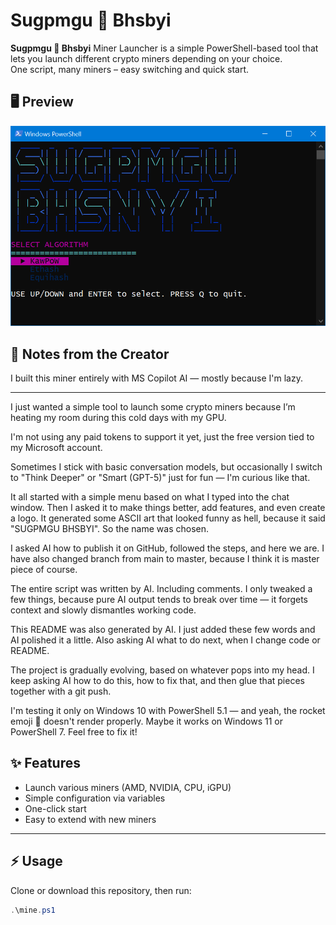# Sugpmgu 🚀 Bhsbyi

**Sugpmgu 🚀 Bhsbyi** Miner Launcher is a simple PowerShell-based tool that lets you launch different crypto miners depending on your choice.  
One script, many miners – easy switching and quick start.

## 🖥️ Preview

![Screenshot](scr/v2.png)


## 🧠 Notes from the Creator

I built this miner entirely with MS Copilot AI — mostly because I'm lazy. 

---

I just wanted a simple tool to launch some crypto miners because I’m heating my room during this cold days with my GPU.

I'm not using any paid tokens to support it yet, just the free version tied to my Microsoft account.

Sometimes I stick with basic conversation models, but occasionally I switch to "Think Deeper" or "Smart (GPT-5)" just for fun — I'm curious like that.

It all started with a simple menu based on what I typed into the chat window. Then I asked it to make things better, add features, and even create a logo. It generated some ASCII art that looked funny as hell, because it said "SUGPMGU BHSBYI". So the name was chosen.

I asked AI how to publish it on GitHub, followed the steps, and here we are. I have also changed branch from main to master, because I think it is master piece of course.

The entire script was written by AI. Including comments. I only tweaked a few things, because pure AI output tends to break over time — it forgets context and slowly dismantles working code.

This README was also generated by AI. I just added these few words and AI polished it a little. Also asking AI what to do next, when I change code or README.

The project is gradually evolving, based on whatever pops into my head. I keep asking AI how to do this, how to fix that, and then glue that pieces together with a git push.

I'm testing it only on Windows 10 with PowerShell 5.1 — and yeah, the rocket emoji 🚀 doesn't render properly. Maybe it works on Windows 11 or PowerShell 7. Feel free to fix it!


## ✨ Features
- Launch various miners (AMD, NVIDIA, CPU, iGPU)
- Simple configuration via variables
- One-click start
- Easy to extend with new miners

---

## ⚡ Usage
Clone or download this repository, then run:

```powershell
.\mine.ps1
